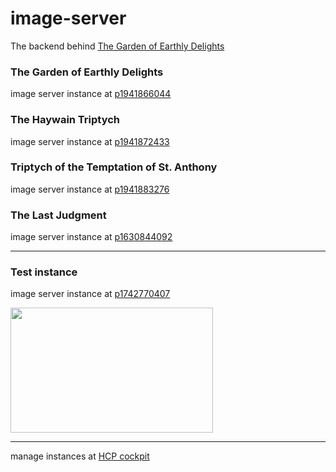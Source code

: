 # image-server

The backend behind [The Garden of Earthly Delights](https://github.com/earthlydelights/earthlydelights.github.io/blob/master/README.md)

### The Garden of Earthly Delights

image server instance at [p1941866044](https://imageserverp1941866044trial.hanatrial.ondemand.com/earthly-delights-garden-api/image/v1/points)

### The Haywain Triptych

image server instance at [p1941872433](https://imageserverp1941872433trial.hanatrial.ondemand.com/earthly-delights-garden-api/image/v1/points)

### Triptych of the Temptation of St. Anthony 

image server instance at [p1941883276](https://imageserverp1941883276trial.hanatrial.ondemand.com/earthly-delights-garden-api/image/v1/points)

### The Last Judgment

image server instance at [p1630844092](https://imageserverp1630844092trial.hanatrial.ondemand.com/earthly-delights-garden-api/image/v1/points)

---

### Test instance

image server instance at [p1742770407](https://imageserverp1742770407trial.hanatrial.ondemand.com/earthly-delights-garden-api/image/v1/points)

[<img src="https://imageserverp1742770407trial.hanatrial.ondemand.com/earthly-delights-garden-api/image/v1/crop?width=324&height=200&quality=100" width="324" height="200">](http://earthlydelights.garden/test.html)

---

manage instances at [HCP cockpit](https://account.hanatrial.ondemand.com/)


